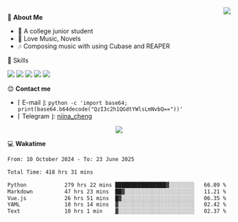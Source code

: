 <a href="#">
    <img align="right" src="https://github-readme-stats-tau-lilac-25.vercel.app/api?username=irorange27&count_private=true&show_icons=true&theme=transparent" />
</a>

💭 **About Me**

- 🏫 A college junior student
- 🍕 Love Music, Novels
- 🎶 Composing music with using Cubase and REAPER


🚀 Skills

![](https://img.shields.io/badge/-python-3e74a2?style=for-the-badge&logo=Python&logoColor=fff
)
![](https://img.shields.io/badge/-javascript-f0db4f?style=for-the-badge&logo=JavaScript&logoColor=fff
)
![](https://img.shields.io/badge/-vue3-41b883?style=for-the-badge&logo=Vue.js&logoColor=fff
)
![](https://img.shields.io/badge/-docker-2496ed?style=for-the-badge&logo=Docker&logoColor=fff
)
![](https://img.shields.io/badge/-linux-000000?style=for-the-badge&logo=Linux&logoColor=fff&color=000
)

😊 **Contact me**

- ⌈ E-mail ⌋: `python -c 'import base64; print(base64.b64decode("QzI3c2h1QGdtYWlsLmNvbQ=="))'`
- ⌈ Telegram ⌋: [niina_cheng](https://t.me/niina_cheng)

</p>
    <p align="center">
    <img src="https://profile-counter.glitch.me/{irorange27}/count.svg" />
</p>

💻 **Wakatime**

<!--START_SECTION:waka-->

```txt
From: 10 October 2024 - To: 23 June 2025

Total Time: 418 hrs 31 mins

Python            279 hrs 22 mins ████████████████▓░░░░░░░░   66.09 %
Markdown          47 hrs 23 mins  ██▓░░░░░░░░░░░░░░░░░░░░░░   11.21 %
Vue.js            26 hrs 51 mins  █▓░░░░░░░░░░░░░░░░░░░░░░░   06.35 %
YAML              10 hrs 14 mins  ▓░░░░░░░░░░░░░░░░░░░░░░░░   02.42 %
Text              10 hrs 1 min    ▓░░░░░░░░░░░░░░░░░░░░░░░░   02.37 %
```

<!--END_SECTION:waka-->
